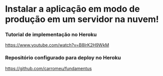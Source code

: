 # Instalar a aplicação em modo de produção em um servidor na nuvem!

### Tutorial de implementação no Heroku
https://www.youtube.com/watch?v=B8IrK2H9WkM

### Repositório configurado para deploy no Heroku
https://github.com/carromeu/fundamentus
